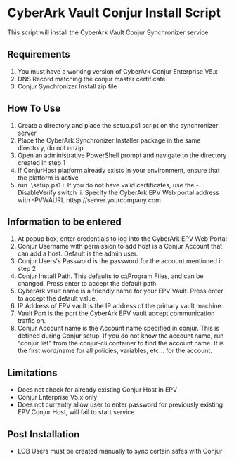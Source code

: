 # CyberArk Vault Conjur Install Script

This script will install the CyberArk Vault Conjur Synchronizer service

## Requirements

1. You must have a working version of CyberArk Conjur Enterprise V5.x
2. DNS Record matching the conjur master certificate
3. Conjur Synchronizer Install zip file

## How To Use

1. Create a directory and place the setup.ps1 script on the synchronizer server
2. Place the CyberArk Synchronizer Installer package in the same directory, do not unzip
3. Open an administrative PowerShell prompt and navigate to the directory created in step 1
4. If ConjurHost platform already exists in your environment, ensure that the platform is active
5. run .\setup.ps1
   i. If you do not have valid certificates, use the -DisableVerify switch
   ii. Specify the CyberArk EPV Web portal address with -PVWAURL httsp://server.yourcompany.com

## Information to be entered

1. At popup box, enter credentials to log into the CyberArk EPV Web Portal
2. Conjur Username with permission to add host is a Conjur Account that can add a host. Default is the admin user.
3. Conjur Users's Password is the password for the account mentioned in step 2
4. Conjur Install Path. This defaults to c:\Program Files, and can be changed. Press enter to accept the default path.
5. CyberArk vault name is a friendly name for your EPV Vault. Press enter to accept the default value.
6. IP Address of EPV vault is the IP address of the primary vault machine.
7. Vault Port is the port the CyberArk EPV vault accept communication traffic on.
8. Conjur Account name is the Account name specified in conjur. This is defined during Conjur setup. If you do not know the account name, run "conjur list" from the conjur-cli container to find the account name. It is the first word/name for all policies, variables, etc... for the account.

## Limitations

- Does not check for already existing Conjur Host in EPV
- Conjur Enterprise V5.x only
- Does not currently allow user to enter password for previously existing EPV Conjur Host, will fail to start service

## Post Installation

- LOB Users must be created manually to sync certain safes with Conjur